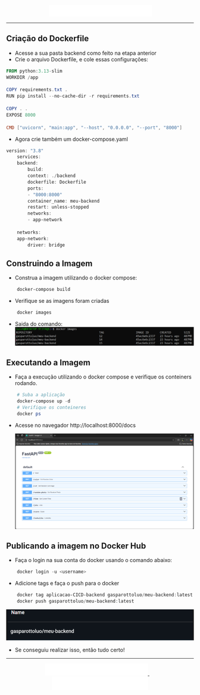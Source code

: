 
<p align="center">
  <a href="https://github.com/gasparotto-l/CICD-Projeto-Final/tree/main/Etapas/1-Preparação-do-Projeto#readme
  ">
    <img src="https://raw.githubusercontent.com/gasparotto-l/CICD-Projeto-Final/refs/heads/main/elementosgraficos/anterior.jpg" alt="Etapa Anterior" height="%8">
  </a>
</p>

---

## Criação do Dockerfile

- Acesse a sua pasta backend como feito na etapa anterior
- Crie o arquivo Dockerfile, e cole essas configurações:

```powershell
FROM python:3.13-slim
WORKDIR /app

COPY requirements.txt .
RUN pip install --no-cache-dir -r requirements.txt

COPY . .
EXPOSE 8000

CMD ["uvicorn", "main:app", "--host", "0.0.0.0", "--port", "8000"]
```

- Agora crie também um docker-compose.yaml

```powershell
version: "3.8"  
    services:
    backend:
        build:
        context: ./backend
        dockerfile: Dockerfile
        ports:
        - "8000:8000"
        container_name: meu-backend
        restart: unless-stopped
        networks:
        - app-network

    networks:
    app-network:
        driver: bridge
```
## Construindo a Imagem

- Construa a imagem utilizando o docker compose:

```powershell
    docker-compose build
```

- Verifique se as imagens foram criadas 
```powershell
    docker images
```
- Saida do comando:
    ![alt text](../../assets/et2/dockerimages.png)
    

## Executando a Imagem

- Faça a execução utilizando o docker compose e verifique os conteiners rodando.

```powershell
    # Suba a aplicação
    docker-compose up -d
    # Verifique os conteineres
    docker ps
```

- Acesse no navegador http://localhost:8000/docs

    ![alt text](../../assets/et2/backendocs.png)

## Publicando a imagem no Docker Hub
- Faça o login na sua conta do docker usando o comando abaixo:

```powershell
    docker login -u <username>
```

- Adicione tags e faça o push para o docker 

```powershell
    docker tag aplicacao-CICD-backend gasparottoluo/meu-backend:latest
    docker push gasparottoluo/meu-backend:latest
```
![alt text](../../assets/et2/dockerhubimages.png)

- Se conseguiu realizar isso, então tudo certo!

---

<p align="center">
  <a href="https://github.com/gasparotto-l/CICD-Projeto-Final/tree/main/Etapas/1-Preparação-do-Projeto#readme
  ">
    <img src="https://raw.githubusercontent.com/gasparotto-l/CICD-Projeto-Final/refs/heads/main/elementosgraficos/anterior.jpg" alt="Etapa Anterior" height="8%">
  </a>
  &nbsp;&nbsp;&nbsp;&nbsp;
  <a href="https://github.com/gasparotto-l/CICD-Projeto-Final/tree/main/Etapas/3-Arquivos-de-Deploy-no-Kubernetes#readme
  ">
    <img src="https://raw.githubusercontent.com/gasparotto-l/CICD-Projeto-Final/refs/heads/main/elementosgraficos/proxima.jpg" alt="Próxima Etapa" height="8%">
  </a>
</p>

